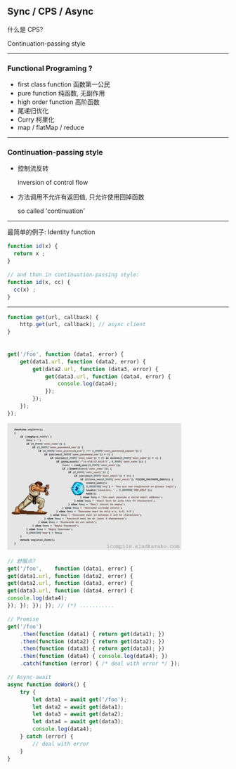 
## Sync / CPS / Async

什么是 CPS?

Continuation-passing style


---

<!-- .slide: style="font-size: 0.7em" -->

### Functional Programing ?

- first class function
  函数第一公民  
- pure function
  纯函数, 无副作用 
  <!-- .element: class="fragment" data-fragment-index="2" -->
- high order function
  高阶函数
  <!-- .element: class="fragment" data-fragment-index="3" -->
- 尾递归优化
  <!-- .element: class="fragment" data-fragment-index="4" -->
- Curry 柯里化
  <!-- .element: class="fragment" data-fragment-index="4" -->
- map / flatMap / reduce
  <!-- .element: class="fragment" data-fragment-index="4" -->

---

<!-- .slide: style="font-size: 0.7em" -->

### Continuation-passing style

- 控制流反转

  inversion of control flow
- 方法调用不允许有返回值, 只允许使用回掉函数 

  so called 'continuation'


---

最简单的例子: Identity function

```js
function id(x) {
  return x ;
}
```
```js
// and then in continuation-passing style:
function id(x, cc) {
  cc(x) ;
}
```


---

<!-- .slide: style="font-size: 70%" -->

```js
function get(url, callback) {
    http.get(url, callback); // async client
}


get('/foo', function (data1, error) {
    get(data1.url, function (data2, error) {
        get(data2.url, function (data3, error) {
            get(data3.url, function (data4, error) {
                console.log(data4);
            });
        });
    });
});
```

![Callback Hell](images/callback_hell.gif)
<!-- .element: class="fragment current-visible" data-fragment-index="2" style="position: absolute; top: 7em; left: 14em" -->

```js
// 舒服点? 
get('/foo',    function (data1, error) {
get(data1.url, function (data2, error) {
get(data2.url, function (data3, error) {
get(data3.url, function (data4, error) {
console.log(data4);
}); }); }); }); // (*) ...........
```
<!-- .element: class="fragment current-visible" data-fragment-index="3" style="position: absolute; top: 20em; left: 8em" -->

```js
// Promise
get('/foo')
    .then(function (data1) { return get(data1); })
    .then(function (data2) { return get(data2); })
    .then(function (data3) { return get(data3); })
    .then(function (data4) { console.log(data4); })
    .catch(function (error) { /* deal with error */ });
```
<!-- .element: class="fragment current-visible" data-fragment-index="4" style="position: absolute; top: 20em; left: 8em" -->


```js
// Async-await
async function doWork() {
    try {
        let data1 = await get('/foo');
        let data2 = await get(data1);
        let data3 = await get(data2);
        let data4 = await get(data3);
        console.log(data4);
    } catch (error) {
        // deal with error
    }
}
```
<!-- .element: class="fragment current-visible" data-fragment-index="5" style="position: absolute; top: 20em; left: 8em" -->
